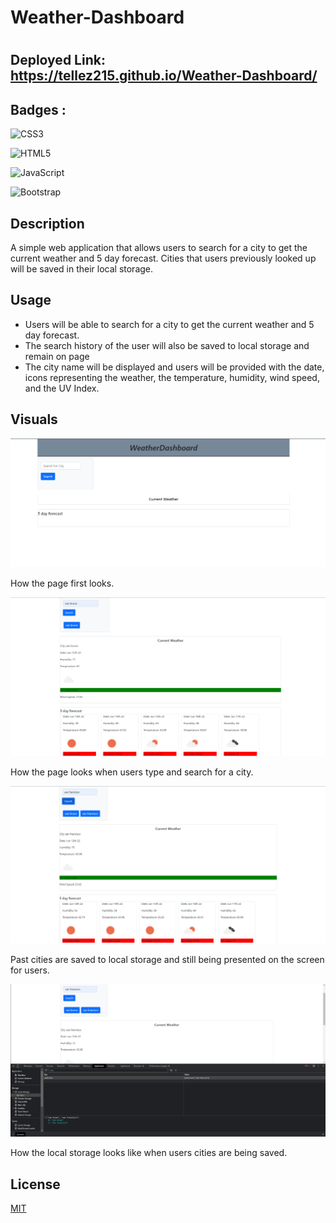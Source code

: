 # Weather-Dashboard
#
## Deployed Link: https://tellez215.github.io/Weather-Dashboard/

## Badges :
![CSS3](https://img.shields.io/badge/css3-%231572B6.svg?style=for-the-badge&logo=css3&logoColor=white)

![HTML5](https://img.shields.io/badge/html5-%23E34F26.svg?style=for-the-badge&logo=html5&logoColor=white)

![JavaScript](https://img.shields.io/badge/javascript-%23323330.svg?style=for-the-badge&logo=javascript&logoColor=%23F7DF1E)

![Bootstrap](https://img.shields.io/badge/bootstrap-%23563D7C.svg?style=for-the-badge&logo=bootstrap&logoColor=white)
## Description
A simple web application that allows users to search for a city to get the current weather and 5 day forecast. Cities that users previously looked up will be saved in their local storage.

## Usage
- Users will be able to search for a city to get the current weather and 5 day forecast.
- The search history of the user will also be saved to local storage and remain on page
- The city name will be displayed and users will be provided with the date, icons representing the weather, the temperature, humidity, wind speed, and the UV Index.
## Visuals 
![contact](./assets/img/main0.png)
<p> How the page first looks.

![contact](./assets/img/main1.png)
<p> How the page looks when users type and search for a city.

![contact](./assets/img/main2.png)
<p> Past cities are saved to local storage and still being presented on the screen for users.

![contact](./assets/img/storage.png)
<p> How the local storage looks like when users cities are being saved.


## License
[MIT](./license.md)